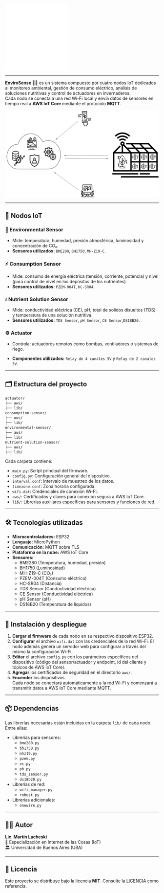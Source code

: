 <img src="public/logo-sidebar-white.png" alt="logo" title="EnviroSenseIoT"/>

---


**EnviroSense 🌱📡** es un sistema compuesto por cuatro nodos IoT dedicados al monitoreo ambiental, gestión de consumo eléctrico, análisis de soluciones nutritivas y control de actuadores en invernaderos.  
Cada nodo se conecta a una red Wi-Fi local y envía datos de sensores en tiempo real a **AWS IoT Core** mediante el protocolo **MQTT**.

![](public/EnviroSense.png)


---

## 🔗 Nodos IoT

### 🌿 Environmental Sensor
- Mide: temperatura, humedad, presión atmosférica, luminosidad y concentración de CO₂.
- **Sensores utilizados:** `BME280`, `BH1750`, `MH-Z19-C`.

### ⚡ Consumption Sensor
- Mide: consumo de energía eléctrica (tensión, corriente, potencia) y nivel (para control de nivel en los depósitos de los nutrientes).
- **Sensores utilizados:** `PZEM-004T`, `HC-SR04`.

### 💧 Nutrient Solution Sensor
- Mide: conductividad eléctrica (CE), pH, total de solidos disueltos (TDS) y temperatura de una solución nutritiva.
- **Sensores utilizados:** `TDS Sensor`, `pH Sensor`, `CE Sensor`,`DS18B20`.

### ⚙️ Actuator
- Controla: actuadores remotos como bombas, ventiladores o sistemas de riego.

- **Componentes utilizados:** `Relay de 4 canales 5V` y `Relay de 2 canales 5V`.

---

## 🗂️ Estructura del proyecto

```plaintext
actuator/
├── aws/
├── lib/
consumption-sensor/
├── aws/
├── lib/
environmental-sensor/
├── aws/
├── lib/
nutrient-solution-sensor/
├── aws/
├── lib/
```

Cada carpeta contiene:

- `main.py`: Script principal del firmware.
- `config.py`: Configuración general del dispositivo.
- `interval.conf`: Intervalo de muestreo de los datos.
- `timezone.conf`: Zona horaria configurada.
- `wifi.dat`: Credenciales de conexión Wi-Fi.
- `aws/`: Certificados y claves para conexión segura a AWS IoT Core.
- `lib/`: Librerías auxiliares específicas para sensores y funciones de red.

---

## 🛠️ Tecnologías utilizadas

- **Microcontroladores:** ESP32
- **Lenguaje:** MicroPython
- **Comunicación:** MQTT sobre TLS
- **Plataforma en la nube:** AWS IoT Core
- **Sensores:** 
  - BME280 (Temperatura, humedad, presión)
  - BH1750 (Luminosidad)
  - MH-Z19-C (CO₂)
  - PZEM-004T (Consumo eléctrico)
  - HC-SR04 (Distancia)
  - TDS Sensor (Conductividad eléctrica)
  - CE Sensor (Conductividad eléctrica)
  - pH Sensor (pH)
  - DS18B20 (Temperatura de líquidos)

---

## 🚀 Instalación y despliegue

1. **Cargar el firmware** de cada nodo en su respectivo dispositivo ESP32.
2. **Configurar** el archivo `wifi.dat` con las credenciales de la red Wi-Fi.
El nodo además genera un servidor web para configurar a través del mismo la configuración Wi-Fi.
3. **Editar** el archivo `config.py` con los parámetros específicos del dispositivo (código del sensor/actuador y endpoint, id del cliente y tópicos de AWS IoT Core).
4. **Agregar** los certificados de seguridad en el directorio `aws/`.
5. **Encender** los dispositivos.  
   Cada nodo se conectará automáticamente a la red Wi-Fi y comenzará a transmitir datos a AWS IoT Core mediante MQTT.

---

## 📦 Dependencias

Las librerías necesarias están incluidas en la carpeta `lib/` de cada nodo. Entre ellas:

- Librerías para sensores:
  - `bme280.py`
  - `bh1750.py`
  - `mhz19.py`
  - `pzem.py`
  - `ec.py`
  - `ph.py`
  - `tds_sensor.py`
  - `ds18b20.py`
- Librerías de red:
  - `wifi_manager.py`
  - `robust.py`
- Librerías adicionales:
  - `onewire.py`


---

## 👨‍💻 Autor

**Lic. Martín Lacheski**  
📡 Especialización en Internet de las Cosas (IoT)  
🏛️ Universidad de Buenos Aires (UBA)

---

## 📜 Licencia

Este proyecto se distribuye bajo la licencia **MIT**. Consulte la [LICENCIA](LICENSE) como referencia.